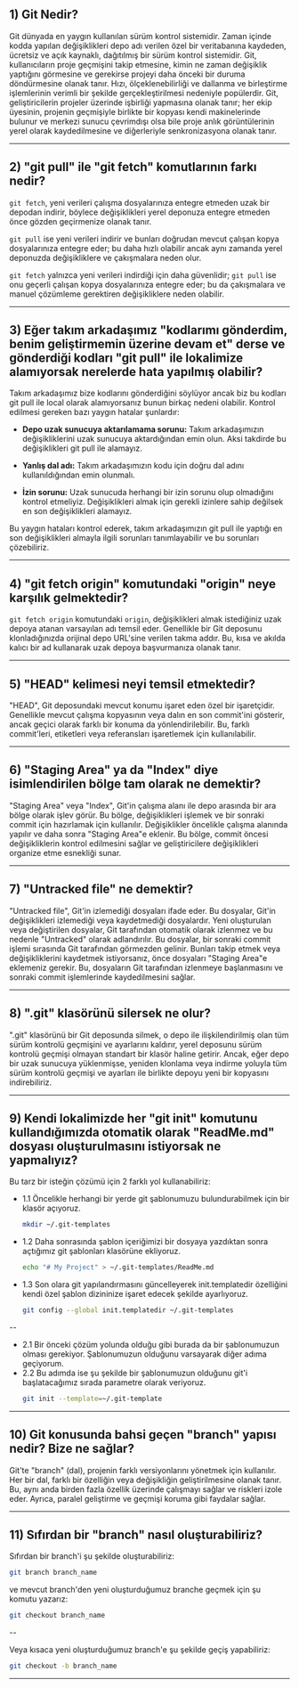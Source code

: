 ## 1) Git Nedir?

Git dünyada en yaygın kullanılan sürüm kontrol sistemidir. Zaman içinde kodda yapılan değişiklikleri depo adı verilen özel bir veritabanına kaydeden, ücretsiz ve açık kaynaklı, dağıtılmış bir sürüm kontrol sistemidir. Git, kullanıcıların proje geçmişini takip etmesine, kimin ne zaman değişiklik yaptığını görmesine ve gerekirse projeyi daha önceki bir duruma döndürmesine olanak tanır. Hızı, ölçeklenebilirliği ve dallanma ve birleştirme işlemlerinin verimli bir şekilde gerçekleştirilmesi nedeniyle popülerdir. Git, geliştiricilerin projeler üzerinde işbirliği yapmasına olanak tanır; her ekip üyesinin, projenin geçmişiyle birlikte bir kopyası kendi makinelerinde bulunur ve merkezi sunucu çevrimdışı olsa bile proje anlık görüntülerinin yerel olarak kaydedilmesine ve diğerleriyle senkronizasyona olanak tanır.

---

## 2) "git pull" ile "git fetch" komutlarının farkı nedir?

`git fetch`, yeni verileri çalışma dosyalarınıza entegre etmeden uzak bir depodan indirir, böylece değişiklikleri yerel deponuza entegre etmeden önce gözden geçirmenize olanak tanır.

`git pull` ise yeni verileri indirir ve bunları doğrudan mevcut çalışan kopya dosyalarınıza entegre eder; bu daha hızlı olabilir ancak aynı zamanda yerel deponuzda değişikliklere ve çakışmalara neden olur.

`git fetch` yalnızca yeni verileri indirdiği için daha güvenlidir; `git pull` ise onu geçerli çalışan kopya dosyalarınıza entegre eder; bu da çakışmalara ve manuel çözümleme gerektiren değişikliklere neden olabilir.

---

## 3) Eğer takım arkadaşımız "kodlarımı gönderdim, benim geliştirmemin üzerine devam et" derse ve gönderdiği kodları "git pull" ile lokalimize alamıyorsak nerelerde hata yapılmış olabilir?

Takım arkadaşımız bize kodlarını gönderdiğini söylüyor ancak biz bu kodları git pull ile local olarak alamıyorsanız bunun birkaç nedeni olabilir. Kontrol edilmesi gereken bazı yaygın hatalar şunlardır:

- **Depo uzak sunucuya aktarılamama sorunu:**
Takım arkadaşımızın değişikliklerini uzak sunucuya aktardığından emin olun. Aksi takdirde bu değişiklikleri git pull ile alamayız.

- **Yanlış dal adı:**
Takım arkadaşımızın kodu için doğru dal adını kullanıldığından emin olunmalı.

- **İzin sorunu:**
Uzak sunucuda herhangi bir izin sorunu olup olmadığını kontrol etmeliyiz. Değişiklikleri almak için gerekli izinlere sahip değilsek en son değişiklikleri alamayız.

Bu yaygın hataları kontrol ederek, takım arkadaşımızın git pull ile yaptığı en son değişiklikleri almayla ilgili sorunları tanımlayabilir ve bu sorunları çözebiliriz.

---

## 4) "git fetch origin" komutundaki "origin" neye karşılık gelmektedir?

`git fetch origin` komutundaki `origin`, değişiklikleri almak istediğiniz uzak depoya atanan varsayılan adı temsil eder. Genellikle bir Git deposunu klonladığınızda orijinal depo URL'sine verilen takma addır. Bu, kısa ve akılda kalıcı bir ad kullanarak uzak depoya başvurmanıza olanak tanır.

---

## 5) "HEAD" kelimesi neyi temsil etmektedir?

"HEAD", Git deposundaki mevcut konumu işaret eden özel bir işaretçidir. Genellikle mevcut çalışma kopyasının veya dalın en son commit'ini gösterir, ancak geçici olarak farklı bir konuma da yönlendirilebilir. Bu, farklı commit'leri, etiketleri veya referansları işaretlemek için kullanılabilir.

---

## 6) "Staging Area" ya da "Index" diye isimlendirilen bölge tam olarak ne demektir?

"Staging Area" veya "Index", Git'in çalışma alanı ile depo arasında bir ara bölge olarak işlev görür. Bu bölge, değişiklikleri işlemek ve bir sonraki commit için hazırlamak için kullanılır. Değişiklikler öncelikle çalışma alanında yapılır ve daha sonra "Staging Area"e eklenir. Bu bölge, commit öncesi değişikliklerin kontrol edilmesini sağlar ve geliştiricilere değişiklikleri organize etme esnekliği sunar.

---

## 7) "Untracked file" ne demektir?

"Untracked file", Git'in izlemediği dosyaları ifade eder. Bu dosyalar, Git'in değişiklikleri izlemediği veya kaydetmediği dosyalardır. Yeni oluşturulan veya değiştirilen dosyalar, Git tarafından otomatik olarak izlenmez ve bu nedenle "Untracked" olarak adlandırılır. Bu dosyalar, bir sonraki commit işlemi sırasında Git tarafından görmezden gelinir. Bunları takip etmek veya değişikliklerini kaydetmek istiyorsanız, önce dosyaları "Staging Area"e eklemeniz gerekir. Bu, dosyaların Git tarafından izlenmeye başlanmasını ve sonraki commit işlemlerinde kaydedilmesini sağlar.

---

## 8) ".git" klasörünü silersek ne olur?

".git" klasörünü bir Git deposunda silmek, o depo ile ilişkilendirilmiş olan tüm sürüm kontrolü geçmişini ve ayarlarını kaldırır, yerel deposunu sürüm kontrolü geçmişi olmayan standart bir klasör haline getirir. Ancak, eğer depo bir uzak sunucuya yüklenmişse, yeniden klonlama veya indirme yoluyla tüm sürüm kontrolü geçmişi ve ayarları ile birlikte depoyu yeni bir kopyasını indirebiliriz.

---

## 9) Kendi lokalimizde her "git init" komutunu kullandığımızda otomatik olarak "ReadMe.md" dosyası oluşturulmasını istiyorsak ne yapmalıyız?

Bu tarz bir isteğin çözümü için 2 farklı yol kullanabiliriz:

- 1.1 Öncelikle herhangi bir yerde git şablonumuzu bulundurabilmek için bir klasör açıyoruz.
    ```bash
    mkdir ~/.git-templates
    ```
- 1.2 Daha sonrasında şablon içeriğimizi bir dosyaya yazdıktan sonra açtığımız git şablonları klasörüne ekliyoruz.
    ```bash
    echo "# My Project" > ~/.git-templates/ReadMe.md
    ```
- 1.3 Son olara git yapılandırmasını güncelleyerek init.templatedir özelliğini kendi özel şablon dizininize işaret edecek şekilde ayarlıyoruz.
    ```bash
    git config --global init.templatedir ~/.git-templates
    ```
--
- 2.1 Bir önceki çözüm yolunda olduğu gibi burada da bir şablonumuzun olması gerekiyor. Şablonumuzun olduğunu varsayarak diğer adıma geçiyorum.
- 2.2 Bu adımda ise şu şekilde bir şablonumuzun olduğunu git'i başlatacağımız sırada parametre olarak veriyoruz.
    ```bash
    git init --template=~/.git-template
    ```

---

## 10) Git konusunda bahsi geçen "branch" yapısı nedir? Bize ne sağlar?

Git'te "branch" (dal), projenin farklı versiyonlarını yönetmek için kullanılır. Her bir dal, farklı bir özelliğin veya değişikliğin geliştirilmesine olanak tanır. Bu, aynı anda birden fazla özellik üzerinde çalışmayı sağlar ve riskleri izole eder. Ayrıca, paralel geliştirme ve geçmişi koruma gibi faydalar sağlar.

---

## 11) Sıfırdan bir "branch" nasıl oluşturabiliriz?

Sıfırdan bir branch'i şu şekilde oluşturabiliriz:

```bash
git branch branch_name
```

ve mevcut branch'den yeni oluşturduğumuz branche geçmek için şu komutu yazarız:
```bash
git checkout branch_name
```

--

Veya kısaca yeni oluşturduğumuz branch'e şu şekilde geçiş yapabiliriz:
```bash
git checkout -b branch_name
```

---

